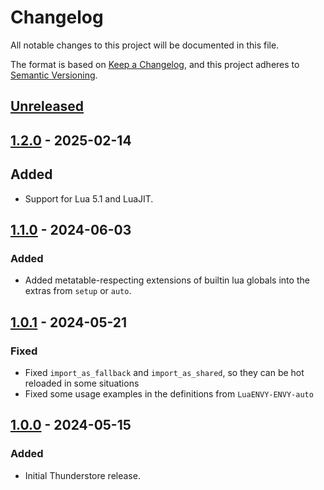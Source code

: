 # Changelog

All notable changes to this project will be documented in this file.

The format is based on [Keep a Changelog](https://keepachangelog.com/en/1.1.0/),
and this project adheres to [Semantic Versioning](https://semver.org/spec/v2.0.0.html).

## [Unreleased]

## [1.2.0] - 2025-02-14

## Added

- Support for Lua 5.1 and LuaJIT.

## [1.1.0] - 2024-06-03

### Added

- Added metatable-respecting extensions of builtin lua globals into the extras from `setup` or `auto`.

## [1.0.1] - 2024-05-21

### Fixed

- Fixed `import_as_fallback` and `import_as_shared`, so they can be hot reloaded in some situations
- Fixed some usage examples in the definitions from `LuaENVY-ENVY-auto`

## [1.0.0] - 2024-05-15

### Added

- Initial Thunderstore release.

[unreleased]: https://github.com/LuaENVY/ENVY/compare/1.2.0...HEAD
[1.2.0]: https://github.com/LuaENVY/ENVY/compare/1.1.0...1.2.0
[1.1.0]: https://github.com/LuaENVY/ENVY/compare/1.0.1...1.1.0
[1.0.1]: https://github.com/LuaENVY/ENVY/compare/1.0.0...1.0.1
[1.0.0]: https://github.com/LuaENVY/ENVY/compare/6da071b5c4c8bb4458ed7ea5cb23e7f83d332911...1.0.0
